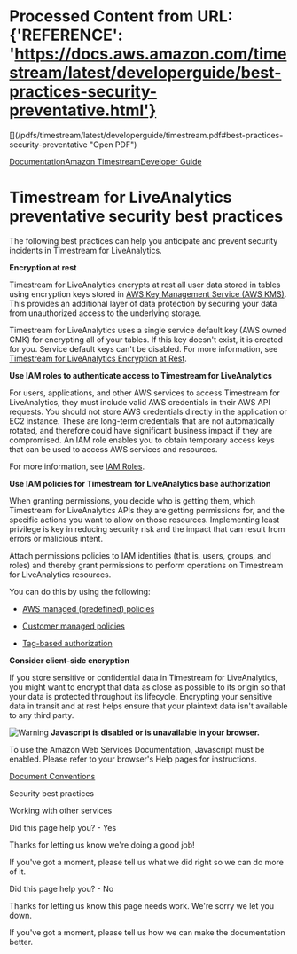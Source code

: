 # Processed Content from URL: {'REFERENCE': 'https://docs.aws.amazon.com/timestream/latest/developerguide/best-practices-security-preventative.html'}

[](/pdfs/timestream/latest/developerguide/timestream.pdf#best-practices-
security-preventative "Open PDF")

[Documentation](/index.html)[Amazon
Timestream](/timestream/index.html)[Developer Guide](what-is-timestream.html)

# Timestream for LiveAnalytics preventative security best practices

The following best practices can help you anticipate and prevent security
incidents in Timestream for LiveAnalytics.

**Encryption at rest**

    

Timestream for LiveAnalytics encrypts at rest all user data stored in tables
using encryption keys stored in [AWS Key Management Service (AWS
KMS)](https://aws.amazon.com/kms/). This provides an additional layer of data
protection by securing your data from unauthorized access to the underlying
storage.

Timestream for LiveAnalytics uses a single service default key (AWS owned CMK)
for encrypting all of your tables. If this key doesn't exist, it is created
for you. Service default keys can't be disabled. For more information, see
[Timestream for LiveAnalytics Encryption at
Rest](https://docs.aws.amazon.com/mcs/latest/devguide/EncryptionAtRest.html).

**Use IAM roles to authenticate access to Timestream for LiveAnalytics**

    

For users, applications, and other AWS services to access Timestream for
LiveAnalytics, they must include valid AWS credentials in their AWS API
requests. You should not store AWS credentials directly in the application or
EC2 instance. These are long-term credentials that are not automatically
rotated, and therefore could have significant business impact if they are
compromised. An IAM role enables you to obtain temporary access keys that can
be used to access AWS services and resources.

For more information, see [IAM
Roles](https://docs.aws.amazon.com/IAM/latest/UserGuide/id_roles.html).

**Use IAM policies for Timestream for LiveAnalytics base authorization**

    

When granting permissions, you decide who is getting them, which Timestream
for LiveAnalytics APIs they are getting permissions for, and the specific
actions you want to allow on those resources. Implementing least privilege is
key in reducing security risk and the impact that can result from errors or
malicious intent.

Attach permissions policies to IAM identities (that is, users, groups, and
roles) and thereby grant permissions to perform operations on Timestream for
LiveAnalytics resources.

You can do this by using the following:

  * [AWS managed (predefined) policies](https://docs.aws.amazon.com/IAM/latest/UserGuide/access_policies_managed-vs-inline.html#aws-managed-policies)

  * [Customer managed policies](https://docs.aws.amazon.com/IAM/latest/UserGuide/access_policies_managed-vs-inline.html#customer-managed-policies)

  * [Tag-based authorization](./security_iam_service-with-iam.html#security_iam_service-with-iam-tags)

**Consider client-side encryption**

    

If you store sensitive or confidential data in Timestream for LiveAnalytics,
you might want to encrypt that data as close as possible to its origin so that
your data is protected throughout its lifecycle. Encrypting your sensitive
data in transit and at rest helps ensure that your plaintext data isn't
available to any third party.

![Warning](https://d1ge0kk1l5kms0.cloudfront.net/images/G/01/webservices/console/warning.png)
**Javascript is disabled or is unavailable in your browser.**

To use the Amazon Web Services Documentation, Javascript must be enabled.
Please refer to your browser's Help pages for instructions.

[Document Conventions](/general/latest/gr/docconventions.html)

Security best practices

Working with other services

Did this page help you? - Yes

Thanks for letting us know we're doing a good job!

If you've got a moment, please tell us what we did right so we can do more of
it.

Did this page help you? - No

Thanks for letting us know this page needs work. We're sorry we let you down.

If you've got a moment, please tell us how we can make the documentation
better.

